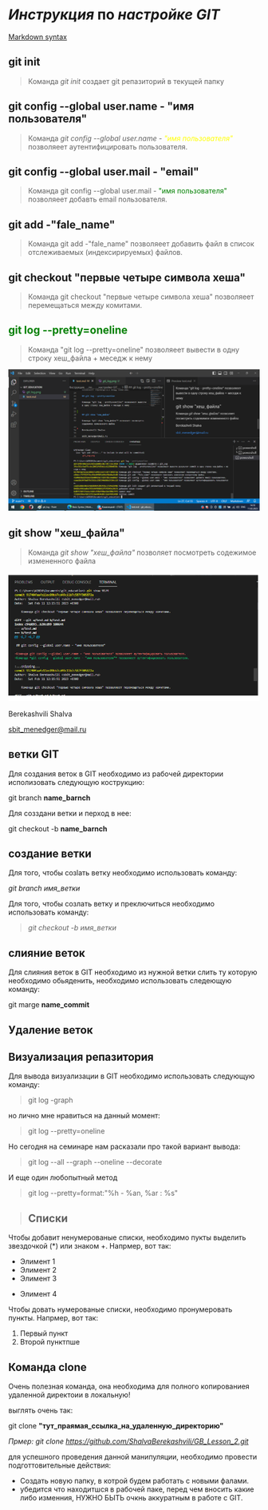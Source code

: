 # _Инструкция_ __по__ ___настройке GIT___

[Markdown syntax](https://www.markdownguide.org/basic-syntax/) 

## git init 

>Команда *git init* создает git репазиторий в текущей папку

## git config --global user.name - "имя пользователя"

>Команда *git config --global user.name - <font color="yellow">"имя пользователя" </font>* позволяеет аутентифицировать пользователя.

## git config --global user.mail - "email"

>Команда git config --global user.mail - <font color="green"> "имя пользователя" </font>  позволяеет добавть email пользователя.

## git add -"fale_name"

>Команда git add -"fale_name" позволяеет добавить файл в список отслеживаемых (индексирируемых) файлов.


## git checkout "первые четыре символа хеша"

>Команда git checkout "первые четыре символа хеша" позволяеет перемещаться между комитами.

## <font color="green"> git log --pretty=oneline </font>

>Команда "git log --pretty=oneline" позволяеет вывести в одну строку хеш_файла + меседж к нему

![](/git_log.png)

## git show "хеш_файла"

>Команда *git show "хеш_файла"* позволяет посмотреть содежимое измененного файла

![](/git_show.png)


Berekashvili Shalva

sbit_menedger@mail.ru

## ветки GIT

Для создания веток в GIT необходимо из рабочей директории исполизовать следующую кострукцию:

git branch **name_barnch**

Для созздани ветки и перход в нее:

git checkout -b **name_barnch**


## создание ветки

Для того, чтобы созlать ветку  необходимо использовать команду:

*git branch имя_ветки*

Для того, чтобы созлать ветку и преключиться необходимо использовать команду:

> *git checkout -b имя_ветки*

## слияние веток 

Для слияния веток в GIT необходимо из нужной ветки 
слить ту которую необходимо обьяденить, необходимо использовать следеющую команду:

git marge **name_commit**



## Удаление веток

## Визуализация репазитория

Для вывода визуализации в GIT необходимо использовать следующую команду:

>git log -graph

но лично мне нравиться на данный момент:

>git log --pretty=oneline

Но сегодня на семинаре нам расказали про такой вариант вывода:

>git log --all --graph --oneline --decorate

И еще один любопытный метод

>git log --pretty=format:"%h - %an, %ar : %s"


>## Списки

Чтобы добавит ненумерованые списки, необходимо пукты выделить звездочкой (*) или знаком +.
Напрмер, вот так:

* Элимент 1
* Элимент 2
* Элимент 3
+ Элимент 4

Чтобы довать нумерованые списки, необходимо пронумеровать пункты.
Напрмер, вот так:

1. Первый пункт
2. Второй пунктпше

## Команда **clone**

Очень полезная команда, она необходима для полного копированиея удаленной директоии в локальную!

выглять очень так:

git clone __"тут_праямая_ссылка_на_удаленную_директорию"__

*Прмер: git clone https://github.com/ShalvaBerekashvili/GB_Lesson_2.git*

для успешного проведения данной манипуляции, необходимо провести подготтовительные действия:

- Создать новую папку, в котрой будем работать с новыми фалами.
- убедится что находитшся в рабочей паке, перед чем вносить какие либо изменния, НУЖНО БЫТЬ очкнь аккуратным в работе с GIT.
